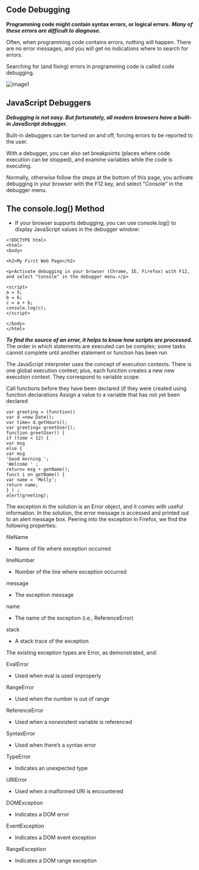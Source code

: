 ## Code Debugging

**Programming code might contain syntax errors, or logical errors.**
***Many of these errors are difficult to diagnose.***

Often, when programming code contains errors, nothing will happen. There are no error messages, and you will get no indications where to search for errors.

Searching for (and fixing) errors in programming code is called code debugging.

![image1](https://th.bing.com/th/id/OIP.cs38bVUYjEWtX_alL8fXZAHaE9?pid=ImgDet&rs=1)

## JavaScript Debuggers

***Debugging is not easy. But fortunately, all modern browsers have a built-in JavaScript debugger.***

Built-in debuggers can be turned on and off, forcing errors to be reported to the user.

With a debugger, you can also set breakpoints (places where code execution can be stopped), and examine variables while the code is executing.

Normally, otherwise follow the steps at the bottom of this page, you activate debugging in your browser with the F12 key, and select "Console" in the debugger menu.

## The console.log() Method
  - If your browser supports debugging, you can use console.log() to display JavaScript values in the debugger window:

```
<!DOCTYPE html>
<html>
<body>

<h2>My First Web Page</h2>

<p>Activate debugging in your browser (Chrome, IE, Firefox) with F12, and select "Console" in the debugger menu.</p>

<script>
a = 5;
b = 6;
c = a + b;
console.log(c);
</script>

</body>
</html> 
```

***To find the source of an error, it helps to know how scripts are processed.*** 
The order in which statements are executed can be complex; some tasks 
cannot complete until another statement or function has been run


The JavaScript interpreter uses the concept of execution contexts. 
There is one global execution context; plus, each function creates a new 
new execution context. They correspond to variable scope.

Call functions before they have been declared  (if they were created using function declarations 
Assign a value to a variable that has not yet been declared


```
var greeting = (function() 
var d =new Date(); 
var time= d.getHours(); 
var greeting= greetUser{); 
function greetUser() { 
if (time < 12) { 
var msg 
else { 
var msg 
'Good morning '; 
'Welcome ' ; 
return= msg + getName(); 
funct i on getName() { 
var name = 'Molly'; 
return name; 
} ) ; 
alert(greeting);
```



The exception in the solution is an Error object, and it comes with useful information. In the solution, the error message is accessed and printed out to an alert message box. Peering into the exception in Firefox, we find the following properties:

fileName
  - Name of file where exception occurred

lineNumber
  - Number of the line where exception occurred

message
   - The exception message

name
   - The name of the exception (i.e., ReferenceError)

stack
   - A stack trace of the exception




The existing exception types are Error, as demonstrated, and:

EvalError
  - Used when eval is used improperly

RangeError
  - Used when the number is out of range

ReferenceError
   - Used when a nonexistent variable is referenced

SyntaxError
  - Used when there’s a syntax error

TypeError
  - Indicates an unexpected type

URIError
  - Used when a malformed URI is encountered

DOMException
  - Indicates a DOM error

EventException
  - Indicates a DOM event exception

RangeException
  - Indicates a DOM range exception